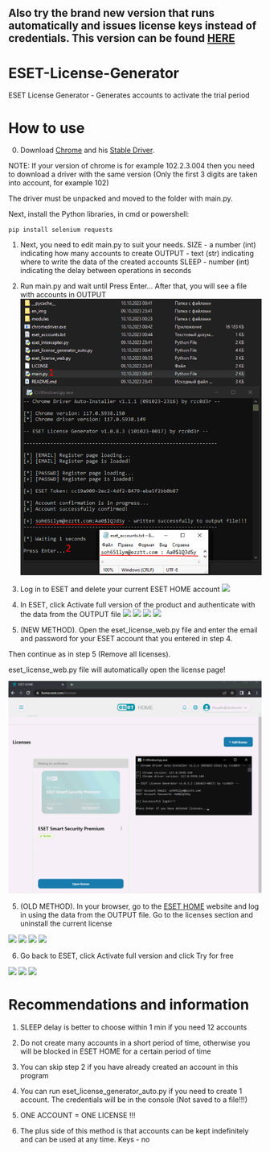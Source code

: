 ## Also try the brand new version that runs automatically and issues license keys instead of credentials. This version can be found [HERE](https://github.com/rzc0d3r/ESET-KeyGen)

# ESET-License-Generator
ESET License Generator - Generates accounts to activate the trial period

# How to use

0. Download [Chrome](https://www.google.com/intl/ru/chrome/) and his [Stable Driver](https://chromedriver.chromium.org/). 

NOTE: If your version of chrome is for example 102.2.3.004 then you need to download a driver
      with the same version (Only the first 3 digits are taken into account, for example 102)

The driver must be unpacked and moved to the folder with main.py.

Next, install the Python libraries, in cmd or powershell:

```
pip install selenium requests
```

1. Next, you need to edit main.py to suit your needs.
SIZE - a number (int) indicating how many accounts to create
OUTPUT - text (str) indicating where to write the data of the created accounts
SLEEP - number (int) indicating the delay between operations in seconds

2. Run main.py and wait until Press Enter...
After that, you will see a file with accounts in OUTPUT
![](en_img/0_opt.png)

3. Log in to ESET and delete your current ESET HOME account
![](en_img/1_opt.png)

4. In ESET, click Activate full version of the product and authenticate with the data from the OUTPUT file
![](en_img/2_opt.png)
![](en_img/3_opt.png)
![](en_img/4_opt.png)
![](en_img/5_opt.png)

5. (NEW METHOD). Open the eset_license_web.py file and enter the email and password for your ESET account that you entered in step 4.

Then continue as in step 5 (Remove all licenses).

eset_license_web.py file will automatically open the license page!

![](en_img/5_new_opt.png)

5. (OLD METHOD). In your browser, go to the [ESET HOME](https://login.eset.com/Login) website and log in using the data from the OUTPUT file.
Go to the licenses section and uninstall the current license

![](en_img/6_opt.png)
![](en_img/7_opt.png)
![](en_img/8_opt.png)
![](en_img/9_opt.png)

6. Go back to ESET, click Activate full version and click Try for free

![](en_img/10_opt.png)
![](en_img/11_opt.png)
![](en_img/12_opt.png)

# Recommendations and information

1. SLEEP delay is better to choose within 1 min if you need 12 accounts

2. Do not create many accounts in a short period of time, otherwise you will be blocked in ESET HOME for a certain period of time

3. You can skip step 2 if you have already created an account in this program

4. You can run eset_license_generator_auto.py if you need to create 1 account. The credentials will be in the console (Not saved to a file!!!)

5. ONE ACCOUNT = ONE LICENSE !!!

6. The plus side of this method is that accounts can be kept indefinitely and can be used at any time. Keys - no
